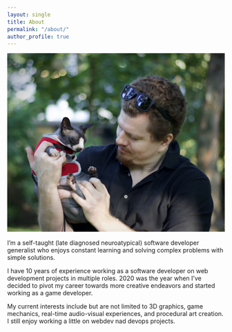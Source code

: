 ```yaml
---
layout: single
title: About
permalink: "/about/"
author_profile: true
---
```


![Martin Rocker with Zbytniu](/assets/images/with-zbyniu-1251x1024.jpg)

I’m a self-taught (late diagnosed neuroatypical) software developer generalist who enjoys constant learning and solving complex problems with simple solutions.

I have 10 years of experience working as a software developer on web development projects in multiple roles. 2020 was the year when I’ve decided to pivot my career towards more creative endeavors and started working as a game developer.

My current interests include but are not limited to 3D graphics, game mechanics, real-time audio-visual experiences, and procedural art creation. I still enjoy working a little on webdev nad devops projects.

